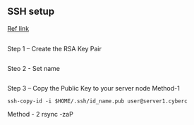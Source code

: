 ## SSH setup

[Ref link](https://www.e2enetworks.com/help/knowledge-base/set-up-ssh-keys/)

## 

Step 1 – Create the RSA Key Pair
```ssh-keygen -t rsa
```
Steo 2 - Set name  
```id_name
```
Step 3 – Copy the Public Key to your server node
Method-1
```
ssh-copy-id -i $HOME/.ssh/id_name.pub user@server1.cyberc
```
Method - 2
rsync -zaP 
